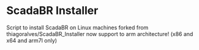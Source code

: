 # ScadaBR Installer
Script to install ScadaBR on Linux machines 
forked from  thiagoralves/ScadaBR_Installer 
now support to arm architecture!
(x86 and x64 and arm7l only)
